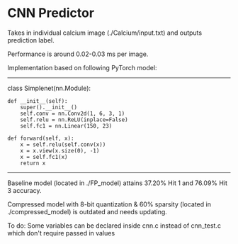 # CNN Predictor

Takes in individual calcium image (./Calcium/input.txt) and outputs prediction label.

Performance is around 0.02-0.03 ms per image.

Implementation based on following PyTorch model:

---

class Simplenet(nn.Module):

    def __init__(self):
        super().__init__()
        self.conv = nn.Conv2d(1, 6, 3, 1)
        self.relu = nn.ReLU(inplace=False)
        self.fc1 = nn.Linear(150, 23)

    def forward(self, x):
        x = self.relu(self.conv(x))
        x = x.view(x.size(0), -1)
        x = self.fc1(x)
        return x

---

Baseline model (located in ./FP_model) attains 37.20% Hit 1 and 76.09% Hit 3 accuracy.

Compressed model with 8-bit quantization & 60% sparsity (located in ./compressed_model) is outdated and needs updating.

To do:
Some variables can be declared inside cnn.c instead of cnn_test.c which don't require passed in values
